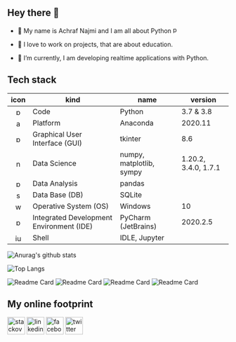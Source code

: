 ## Hey there 👋

- 👀 My name is Achraf Najmi and I am all about Python <img src='https://cdn.jsdelivr.net/npm/simple-icons@4.17.0/icons/python.svg' alt='python' height='16'>

- 💞️ I love to work on projects, that are about education.

- 🌱 I’m currently, I am developing realtime applications with Python. 

## Tech stack 

| icon | kind | name | version |
| :--: | ---- | ---- | ------- |
|<img src='https://cdn.jsdelivr.net/npm/simple-icons@4.17.0/icons/python.svg' alt='python' height='16'>|Code|Python|3.7 & 3.8|
|<img src='https://cdn.jsdelivr.net/npm/simple-icons@4.17.0/icons/anaconda.svg' alt='anaconda' height='16'>|Platform|Anaconda|2020.11|
|<img src='https://cdn.jsdelivr.net/npm/simple-icons@4.17.0/icons/python.svg' alt='python' height='16'>|Graphical User Interface (GUI)|tkinter|8.6|
|<img src='https://cdn.jsdelivr.net/npm/simple-icons@4.17.0/icons/numpy.svg' alt='numpy' height='16'>|Data Science|numpy, matplotlib, sympy|1.20.2, 3.4.0, 1.7.1|
|<img src='https://cdn.jsdelivr.net/npm/simple-icons@4.17.0/icons/pandas.svg' alt='pandas' height='16'>|Data Analysis|pandas|
|<img src='https://cdn.jsdelivr.net/npm/simple-icons@4.17.0/icons/sqlite.svg' alt='sqlite' height='16'>|Data Base (DB)|SQLite|
|<img src='https://cdn.jsdelivr.net/npm/simple-icons@4.17.0/icons/windows.svg' alt='windows' height='16'>|Operative System (OS)|Windows|10|
|<img src='https://cdn.jsdelivr.net/npm/simple-icons@4.17.0/icons/pycharm.svg' alt='pycharm' height='16'>|Integrated Development Environment (IDE)|PyCharm (JetBrains)|2020.2.5|
|<img src='https://cdn.jsdelivr.net/npm/simple-icons@4.17.0/icons/jupyter.svg' alt='jupyter' height='16'>|Shell|IDLE, Jupyter|


![Anurag's github stats](https://github-readme-stats.vercel.app/api?username=OsirisHorusEye&hide=prs,issues,contribs&count_private=true&theme=radical&show_icons=true)

![Top Langs](https://github-readme-stats.vercel.app/api/top-langs/?username=OsirisHorusEye&layout=compact)  

<!---
![Top Langs](https://github-readme-stats.vercel.app/api/top-langs/?username=OsirisHorusEye&langs_count=8)

![Readme Card](https://github-readme-stats.vercel.app/api/pin/?username=OsirisHorusEye&repo=MathPy&show_owner=true) ![Readme Card](https://github-readme-stats.vercel.app/api/pin/?username=OsirisHorusEye&repo=Hydrogeologie&show_owner=true)
--->

![Readme Card](https://github-readme-stats.vercel.app/api/pin/?username=OsirisHorusEye&repo=latexcv&show_owner=true)  ![Readme Card](https://github-readme-stats.vercel.app/api/pin/?username=OsirisHorusEye&repo=hipster-cv&show_owner=true)
![Readme Card](https://github-readme-stats.vercel.app/api/pin/?username=OsirisHorusEye&repo=Gmail&show_owner=true)  ![Readme Card](https://github-readme-stats.vercel.app/api/pin/?username=OsirisHorusEye&repo=Registration&show_owner=true)

## My online footprint

[<img src='https://cdn.jsdelivr.net/npm/simple-icons@4.17.0/icons/stackoverflow.svg' alt='stackoverflow' height='40'>](https://www.stackoverflow.com/users/12854948)
[<img src='https://cdn.jsdelivr.net/npm/simple-icons@4.17.0/icons/linkedin.svg' alt='linkedin' height='40'>](https://www.linkedin.com/in/osirishoruseye)
[<img src='https://cdn.jsdelivr.net/npm/simple-icons@4.17.0/icons/facebook.svg' alt='facebook' height='40'>](https://www.facebook.com/OsirisHorusEye)
[<img src='https://cdn.jsdelivr.net/npm/simple-icons@4.17.0/icons/twitter.svg' alt='twitter' height='40'>](https://twitter.com/OsirisHorusEye)

<!---
OsirisHorusEye/OsirisHorusEye is a ✨ special ✨ repository because its `README.md` (this file) appears on your GitHub profile.
You can click the Preview link to take a look at your changes.
--->
